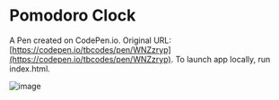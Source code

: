 # Pomodoro Clock

A Pen created on CodePen.io. Original URL: [https://codepen.io/tbcodes/pen/WNZzryp](https://codepen.io/tbcodes/pen/WNZzryp). To launch app locally, run index.html.

![image](https://user-images.githubusercontent.com/50793243/150696730-8023ffc2-7396-4d32-af88-a0d86c20c484.png)




